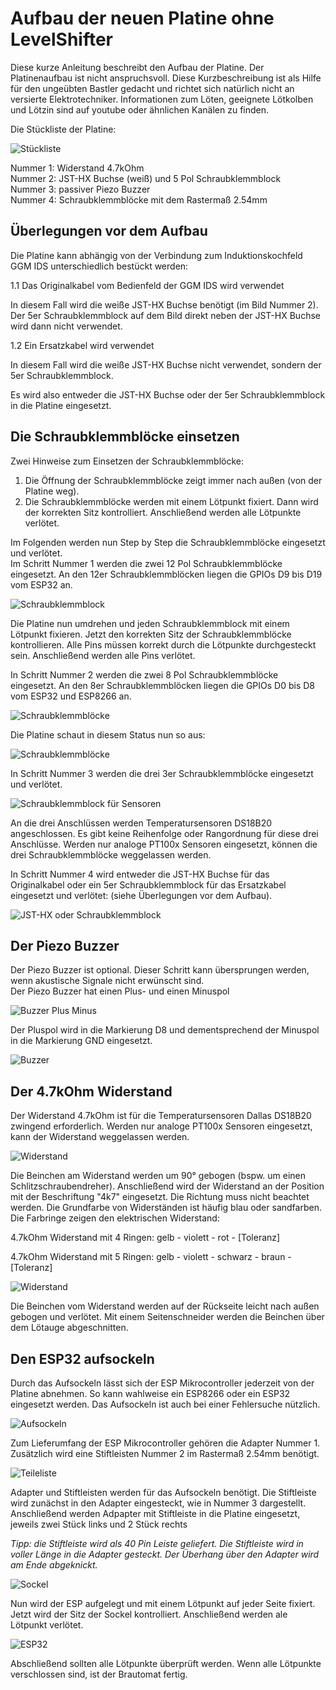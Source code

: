 # Aufbau der neuen Platine ohne LevelShifter

Diese kurze Anleitung beschreibt den Aufbau der Platine. Der Platinenaufbau ist nicht anspruchsvoll. Diese Kurzbeschreibung ist als Hilfe für den ungeübten Bastler gedacht und richtet sich natürlich nicht an versierte Elektrotechniker. Informationen zum Löten, geeignete Lötkolben und Lötzin sind auf youtube oder ähnlichen Kanälen zu finden.

Die Stückliste der Platine:

![Stückliste](/docs/img/Aufbau1.jpg)

Nummer 1: Widerstand 4.7kOhm\
Nummer 2: JST-HX Buchse (weiß) und 5 Pol Schraubklemmblock\
Nummer 3: passiver Piezo Buzzer\
Nummer 4: Schraubklemmblöcke mit dem Rastermaß 2.54mm

## Überlegungen vor dem Aufbau

Die Platine kann abhängig von der Verbindung zum Induktionskochfeld GGM IDS unterschiedlich bestückt werden:

1.1 Das Originalkabel vom Bedienfeld der GGM IDS wird verwendet

In diesem Fall wird die weiße JST-HX Buchse benötigt (im Bild Nummer 2). Der 5er Schraubklemmblock auf dem Bild direkt neben der JST-HX Buchse wird dann nicht verwendet.

1.2 Ein Ersatzkabel wird verwendet

In diesem Fall wird die weiße JST-HX Buchse nicht verwendet, sondern der 5er Schraubklemmblock.

Es wird also entweder die JST-HX Buchse oder der 5er Schraubklemmblock in die Platine eingesetzt.

## Die Schraubklemmblöcke einsetzen

Zwei Hinweise zum Einsetzen der Schraubklemmblöcke:

1. Die Öffnung der Schraubklemmblöcke zeigt immer nach außen (von der Platine weg).
2. Die Schraubklemmblöcke werden mit einem Lötpunkt fixiert. Dann wird der korrekten Sitz kontrolliert. Anschließend werden alle Lötpunkte verlötet.

Im Folgenden werden nun Step by Step die Schraubklemmblöcke eingesetzt und verlötet.\
Im Schritt Nummer 1 werden die zwei 12 Pol Schraubklemmblöcke eingesetzt. An den 12er Schraubklemmblöcken liegen die GPIOs D9 bis D19 vom ESP32 an.

![Schraubklemmblock](/docs/img/Aufbau2.jpg)

Die Platine nun umdrehen und jeden Schraubklemmblock mit einem Lötpunkt fixieren. Jetzt den korrekten Sitz der Schraubklemmblöcke kontrollieren. Alle Pins müssen korrekt durch die Lötpunkte durchgesteckt sein. Anschließend werden alle Pins verlötet.

In Schritt Nummer 2 werden die zwei 8 Pol Schraubklemmblöcke eingesetzt. An den 8er Schraubklemmblöcken liegen die GPIOs D0 bis D8 vom ESP32 und ESP8266 an.

![Schraubklemmblöcke](/docs/img/Aufbau3.jpg)

Die Platine schaut in diesem Status nun so aus:

![Schraubklemmblöcke](/docs/img/Aufbau4.jpg)

In Schritt Nummer 3 werden die drei 3er Schraubklemmblöcke eingesetzt und verlötet.

![Schraubklemmblock für Sensoren](/docs/img/Aufbau5.jpg)

An die drei Anschlüssen werden Temperatursensoren DS18B20 angeschlossen. Es gibt keine Reihenfolge oder Rangordnung für diese drei Anschlüsse. Werden nur analoge PT100x Sensoren eingesetzt, können die drei Schraubklemmblöcke weggelassen werden.

In Schritt Nummer 4 wird entweder die JST-HX Buchse für das Originalkabel oder ein 5er Schraubklemmblock für das Ersatzkabel eingesetzt und verlötet: (siehe Überlegungen vor dem Aufbau).

![JST-HX oder Schraubklemmblock](/docs/img/Aufbau6.jpg)

## Der Piezo Buzzer

Der Piezo Buzzer ist optional. Dieser Schritt kann übersprungen werden, wenn akustische Signale nicht erwünscht sind.\
Der Piezo Buzzer hat einen Plus- und einen Minuspol

![Buzzer Plus Minus](/docs/img/Aufbau8.jpg)

Der Pluspol wird in die Markierung D8 und dementsprechend der Minuspol in die Markierung GND eingesetzt.

![Buzzer](/docs/img/Aufbau7.jpg)

## Der 4.7kOhm Widerstand

Der Widerstand 4.7kOhm ist für die Temperatursensoren Dallas DS18B20 zwingend erforderlich. Werden nur analoge PT100x Sensoren eingesetzt, kann der Widerstand weggelassen werden.

![Widerstand](/docs/img/Aufbau9.jpg)

Die Beinchen am Widerstand werden um 90° gebogen (bspw. um einen Schlitzschraubendreher). Anschließend wird der Widerstand an der Position mit der Beschriftung "4k7" eingesetzt. Die Richtung muss nicht beachtet werden. Die Grundfarbe von Widerständen ist häufig blau oder sandfarben. Die Farbringe zeigen den elektrischen Widerstand:

4.7kOhm Widerstand mit 4 Ringen: gelb - violett - rot - [Toleranz]

4.7kOhm Widerstand mit 5 Ringen: gelb - violett - schwarz - braun - [Toleranz]

![Widerstand](/docs/img/Aufbau10.jpg)

Die Beinchen vom Widerstand werden auf der Rückseite leicht nach außen gebogen und verlötet. Mit einem Seitenschneider werden die Beinchen über dem Lötauge abgeschnitten.

## Den ESP32 aufsockeln

Durch das Aufsockeln lässt sich der ESP Mikrocontroller jederzeit von der Platine abnehmen. So kann wahlweise ein ESP8266 oder ein ESP32 eingesetzt werden. Das Aufsockeln ist auch bei einer Fehlersuche nützlich.

![Aufsockeln](/docs/img/Aufbau14.jpg)

Zum Lieferumfang der ESP Mikrocontroller gehören die Adapter Nummer 1. Zusätzlich wird eine Stiftleisten Nummer 2 im Rastermaß 2.54mm benötigt.

![Teileliste](/docs/img/Aufbau11.jpg)

Adapter und Stiftleisten werden für das Aufsockeln benötigt. Die Stiftleiste wird zunächst in den Adapter eingesteckt, wie in Nummer 3 dargestellt. Anschließend werden Adpapter mit Stiftleiste in die Platine eingesetzt, jeweils zwei Stück links und 2 Stück rechts

_Tipp: die Stiftleiste wird als 40 Pin Leiste geliefert. Die Stiftleiste wird in voller Länge in die Adapter gesteckt. Der Überhang über den Adapter wird am Ende abgeknickt._

![Sockel](/docs/img/Aufbau12.jpg)

Nun wird der ESP aufgelegt und mit einem Lötpunkt auf jeder Seite fixiert. Jetzt wird der Sitz der Sockel kontrolliert. Anschließend werden ale Lötpunkt verlötet.

![ESP32](/docs/img/Aufbau15.jpg)

Abschließend sollten alle Lötpunkte überprüft werden. Wenn alle Lötpunkte verschlossen sind, ist der Brautomat fertig.
